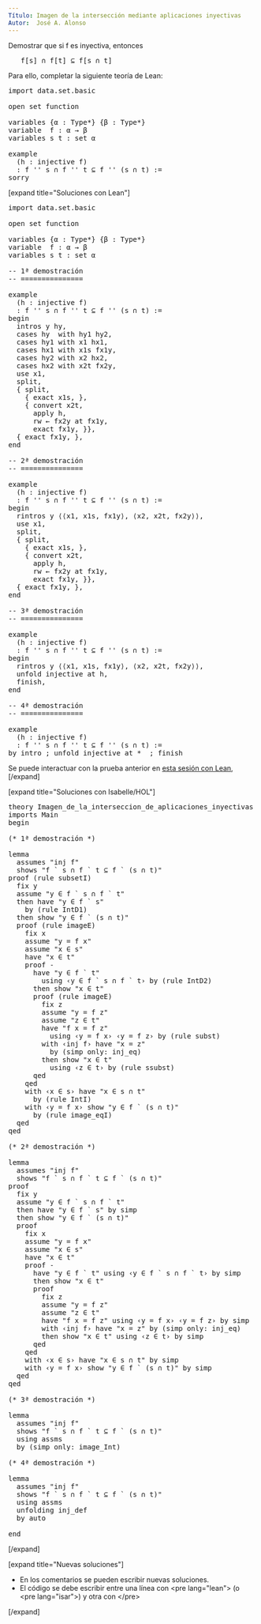 ```yaml
---
Título: Imagen de la intersección mediante aplicaciones inyectivas
Autor:  José A. Alonso
---
```


Demostrar que si f es inyectiva, entonces
<pre lang="text">
   f[s] ∩ f[t] ⊆ f[s ∩ t]
</pre>

Para ello, completar la siguiente teoría de Lean:

<pre lang="lean">
import data.set.basic

open set function

variables {α : Type*} {β : Type*}
variable  f : α → β
variables s t : set α

example
  (h : injective f)
  : f '' s ∩ f '' t ⊆ f '' (s ∩ t) :=
sorry
</pre>

[expand title="Soluciones con Lean"]

<pre lang="lean">
import data.set.basic

open set function

variables {α : Type*} {β : Type*}
variable  f : α → β
variables s t : set α

-- 1ª demostración
-- ===============

example
  (h : injective f)
  : f '' s ∩ f '' t ⊆ f '' (s ∩ t) :=
begin
  intros y hy,
  cases hy  with hy1 hy2,
  cases hy1 with x1 hx1,
  cases hx1 with x1s fx1y,
  cases hy2 with x2 hx2,
  cases hx2 with x2t fx2y,
  use x1,
  split,
  { split,
    { exact x1s, },
    { convert x2t,
      apply h,
      rw ← fx2y at fx1y,
      exact fx1y, }},
  { exact fx1y, },
end

-- 2ª demostración
-- ===============

example
  (h : injective f)
  : f '' s ∩ f '' t ⊆ f '' (s ∩ t) :=
begin
  rintros y ⟨⟨x1, x1s, fx1y⟩, ⟨x2, x2t, fx2y⟩⟩,
  use x1,
  split,
  { split,
    { exact x1s, },
    { convert x2t,
      apply h,
      rw ← fx2y at fx1y,
      exact fx1y, }},
  { exact fx1y, },
end

-- 3ª demostración
-- ===============

example
  (h : injective f)
  : f '' s ∩ f '' t ⊆ f '' (s ∩ t) :=
begin
  rintros y ⟨⟨x1, x1s, fx1y⟩, ⟨x2, x2t, fx2y⟩⟩,
  unfold injective at h,
  finish,
end

-- 4ª demostración
-- ===============

example
  (h : injective f)
  : f '' s ∩ f '' t ⊆ f '' (s ∩ t) :=
by intro ; unfold injective at *  ; finish
</pre>

Se puede interactuar con la prueba anterior en <a href="https://bit.ly/3x9eUYK" rel="noopener noreferrer" target="_blank">esta sesión con Lean</a>,
[/expand]

[expand title="Soluciones con Isabelle/HOL"]

<pre lang="isar">
theory Imagen_de_la_interseccion_de_aplicaciones_inyectivas
imports Main
begin

(* 1ª demostración *)

lemma
  assumes "inj f"
  shows "f ` s ∩ f ` t ⊆ f ` (s ∩ t)"
proof (rule subsetI)
  fix y
  assume "y ∈ f ` s ∩ f ` t"
  then have "y ∈ f ` s"
    by (rule IntD1)
  then show "y ∈ f ` (s ∩ t)"
  proof (rule imageE)
    fix x
    assume "y = f x"
    assume "x ∈ s"
    have "x ∈ t"
    proof -
      have "y ∈ f ` t"
        using ‹y ∈ f ` s ∩ f ` t› by (rule IntD2)
      then show "x ∈ t"
      proof (rule imageE)
        fix z
        assume "y = f z"
        assume "z ∈ t"
        have "f x = f z"
          using ‹y = f x› ‹y = f z› by (rule subst)
        with ‹inj f› have "x = z"
          by (simp only: inj_eq)
        then show "x ∈ t"
          using ‹z ∈ t› by (rule ssubst)
      qed
    qed
    with ‹x ∈ s› have "x ∈ s ∩ t"
      by (rule IntI)
    with ‹y = f x› show "y ∈ f ` (s ∩ t)"
      by (rule image_eqI)
  qed
qed

(* 2ª demostración *)

lemma
  assumes "inj f"
  shows "f ` s ∩ f ` t ⊆ f ` (s ∩ t)"
proof
  fix y
  assume "y ∈ f ` s ∩ f ` t"
  then have "y ∈ f ` s" by simp
  then show "y ∈ f ` (s ∩ t)"
  proof
    fix x
    assume "y = f x"
    assume "x ∈ s"
    have "x ∈ t"
    proof -
      have "y ∈ f ` t" using ‹y ∈ f ` s ∩ f ` t› by simp
      then show "x ∈ t"
      proof
        fix z
        assume "y = f z"
        assume "z ∈ t"
        have "f x = f z" using ‹y = f x› ‹y = f z› by simp
        with ‹inj f› have "x = z" by (simp only: inj_eq)
        then show "x ∈ t" using ‹z ∈ t› by simp
      qed
    qed
    with ‹x ∈ s› have "x ∈ s ∩ t" by simp
    with ‹y = f x› show "y ∈ f ` (s ∩ t)" by simp
  qed
qed

(* 3ª demostración *)

lemma
  assumes "inj f"
  shows "f ` s ∩ f ` t ⊆ f ` (s ∩ t)"
  using assms
  by (simp only: image_Int)

(* 4ª demostración *)

lemma
  assumes "inj f"
  shows "f ` s ∩ f ` t ⊆ f ` (s ∩ t)"
  using assms
  unfolding inj_def
  by auto

end
</pre>
[/expand]

[expand title="Nuevas soluciones"]
<ul>
<li>En los comentarios se pueden escribir nuevas soluciones.
<li>El código se debe escribir entre una línea con &#60;pre lang=&quot;lean&quot;&#62; (o &#60;pre lang=&quot;isar&quot;&#62;) y otra con &#60;/pre&#62;
</ul>
[/expand]
